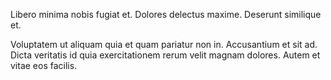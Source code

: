 Libero minima nobis fugiat et. Dolores delectus maxime. Deserunt similique et.
 Voluptatem ut aliquam quia et quam pariatur non in. Accusantium et sit ad. Dicta veritatis id quia exercitationem rerum velit magnam dolores. Autem et vitae eos facilis.